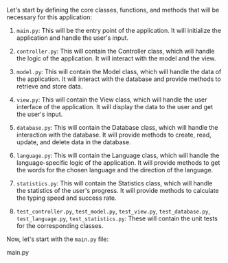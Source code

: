 Let's start by defining the core classes, functions, and methods that will be necessary for this application:

1. `main.py`: This will be the entry point of the application. It will initialize the application and handle the user's input.

2. `controller.py`: This will contain the Controller class, which will handle the logic of the application. It will interact with the model and the view.

3. `model.py`: This will contain the Model class, which will handle the data of the application. It will interact with the database and provide methods to retrieve and store data.

4. `view.py`: This will contain the View class, which will handle the user interface of the application. It will display the data to the user and get the user's input.

5. `database.py`: This will contain the Database class, which will handle the interaction with the database. It will provide methods to create, read, update, and delete data in the database.

6. `language.py`: This will contain the Language class, which will handle the language-specific logic of the application. It will provide methods to get the words for the chosen language and the direction of the language.

7. `statistics.py`: This will contain the Statistics class, which will handle the statistics of the user's progress. It will provide methods to calculate the typing speed and success rate.

8. `test_controller.py`, `test_model.py`, `test_view.py`, `test_database.py`, `test_language.py`, `test_statistics.py`: These will contain the unit tests for the corresponding classes.

Now, let's start with the `main.py` file:

main.py
